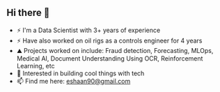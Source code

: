 ## Hi there 👋

- ⚡ I'm a Data Scientist with 3+ years of experience
- ⚡ Have also worked on oil rigs as a controls engineer for 4 years
- ⛰ Projects worked on include: Fraud detection, Forecasting, MLOps, Medical AI, Document Understanding Using OCR, Reinforcement Learning, etc
- 🌱 Interested in building cool things with tech 
- 📫 Find me here: eshaan90@gmail.com
  
<!--
**eshaan90/eshaan90** is a ✨ _special_ ✨ repository because its `README.md` (this file) appears on your GitHub profile.

Here are some ideas to get you started:

- 🔭 I’m currently working on ...
- 🌱 I’m currently learning ...
- 👯 I’m looking to collaborate on ...
- 🤔 I’m looking for help with ...
- 💬 Ask me about ...
- 📫 How to reach me: ...
- 😄 Pronouns: ...
- ⚡ Fun fact: ...
-->
